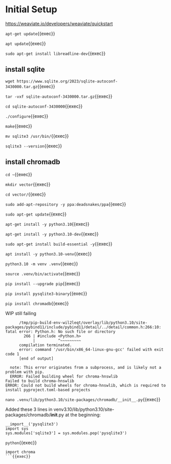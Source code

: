 
# Initial Setup



https://weaviate.io/developers/weaviate/quickstart

`apt-get update`{{exec}}

`apt update`{{exec}}

`sudo apt-get install libreadline-dev`{{exec}}

## install sqlite

`wget https://www.sqlite.org/2023/sqlite-autoconf-3430000.tar.gz`{{exec}}

`tar -vxf sqlite-autoconf-3430000.tar.gz`{{exec}}

`cd sqlite-autoconf-3430000`{{exec}}

`./configure`{{exec}}

`make`{{exec}}

`mv sqlite3 /usr/bin/`{{exec}}

`sqlite3 --version`{{exec}}

## install chromadb

`cd ~`{{exec}}

`mkdir vector`{{exec}}

`cd vector/`{{exec}}

`sudo add-apt-repository -y ppa:deadsnakes/ppa`{{exec}}

`sudo apt-get update`{{exec}}

`apt-get install -y python3.10`{{exec}}

`apt-get install -y python3.10-dev`{{exec}}

`sudo apt-get install build-essential -y`{{exec}}

`apt install -y python3.10-venv`{{exec}}

`python3.10 -m venv .venv`{{exec}}

`source .venv/bin/activate`{{exec}}

`pip install --upgrade pip`{{exec}}

`pip install pysqlite3-binary`{{exec}}

`pip install chromadb`{{exec}}

WIP still failing

```
      /tmp/pip-build-env-wil2leqt/overlay/lib/python3.10/site-packages/pybind11/include/pybind11/detail/../detail/common.h:266:10: fatal error: Python.h: No such file or directory
        266 | #include <Python.h>
            |          ^~~~~~~~~~
      compilation terminated.
      error: command '/usr/bin/x86_64-linux-gnu-gcc' failed with exit code 1
      [end of output]
  
  note: This error originates from a subprocess, and is likely not a problem with pip.
  ERROR: Failed building wheel for chroma-hnswlib
Failed to build chroma-hnswlib
ERROR: Could not build wheels for chroma-hnswlib, which is required to install pyproject.toml-based projects
```

`nano .venv/lib/python3.10/site-packages/chromadb/__init__.py`{{exec}}

 Added these 3 lines in venv3.10/lib/python3.10/site-packages/chromadb/__init__.py at the beginning:


```
__import__('pysqlite3')
import sys
sys.modules['sqlite3'] = sys.modules.pop('pysqlite3') 
```


`python`{{exec}}

```
import chroma
```{{exec}}


